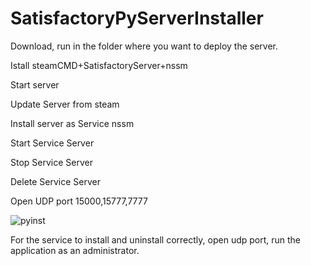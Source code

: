 # SatisfactoryPyServerInstaller

Download, run in the folder where you want to deploy the server.


Istall steamCMD+SatisfactoryServer+nssm

Start server

Update Server from steam

Install server as Service nssm

Start Service Server

Stop Service Server

Delete Service Server

Open UDP port 15000,15777,7777

![pyinst](https://user-images.githubusercontent.com/106923482/172073409-8160d41d-f37f-4217-8f69-037bc379db49.png)



For the service to install and uninstall correctly, open udp port, run the application as an administrator.
